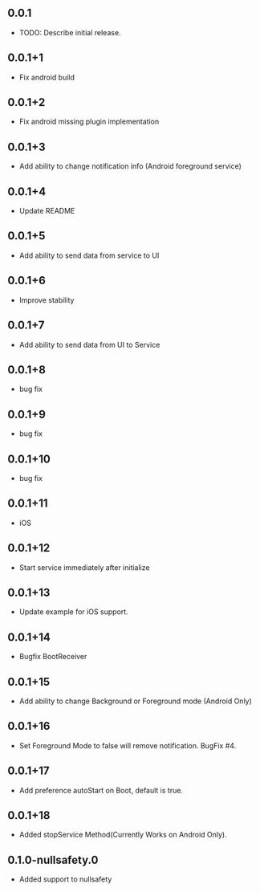 ## 0.0.1

* TODO: Describe initial release.

## 0.0.1+1

* Fix android build

## 0.0.1+2

* Fix android missing plugin implementation

## 0.0.1+3

* Add ability to change notification info (Android foreground service)

## 0.0.1+4

* Update README

## 0.0.1+5

* Add ability to send data from service to UI

## 0.0.1+6

* Improve stability

## 0.0.1+7

* Add ability to send data from UI to Service

## 0.0.1+8

* bug fix

## 0.0.1+9

* bug fix

## 0.0.1+10

* bug fix

## 0.0.1+11

* iOS

## 0.0.1+12

* Start service immediately after initialize

## 0.0.1+13

* Update example for iOS support.

## 0.0.1+14

* Bugfix BootReceiver

## 0.0.1+15

* Add ability to change Background or Foreground mode (Android Only)

## 0.0.1+16

* Set Foreground Mode to false will remove notification. BugFix #4.

## 0.0.1+17

* Add preference autoStart on Boot, default is true.

## 0.0.1+18

* Added stopService Method(Currently Works on Android Only).

## 0.1.0-nullsafety.0

* Added support to nullsafety